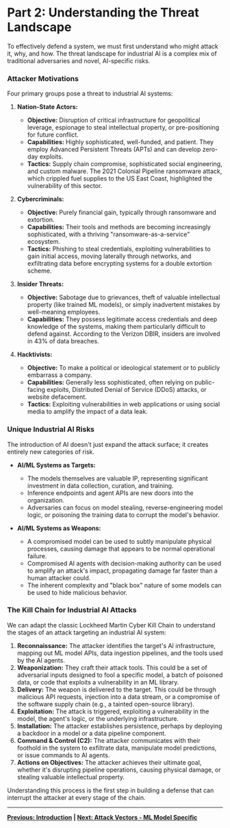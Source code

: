# Part 2: Understanding the Threat Landscape

To effectively defend a system, we must first understand who might attack it, why, and how. The threat landscape for industrial AI is a complex mix of traditional adversaries and novel, AI-specific risks.

### Attacker Motivations

Four primary groups pose a threat to industrial AI systems:

1.  **Nation-State Actors:**
    -   **Objective:** Disruption of critical infrastructure for geopolitical leverage, espionage to steal intellectual property, or pre-positioning for future conflict.
    -   **Capabilities:** Highly sophisticated, well-funded, and patient. They employ Advanced Persistent Threats (APTs) and can develop zero-day exploits.
    -   **Tactics:** Supply chain compromise, sophisticated social engineering, and custom malware. The 2021 Colonial Pipeline ransomware attack, which crippled fuel supplies to the US East Coast, highlighted the vulnerability of this sector.

2.  **Cybercriminals:**
    -   **Objective:** Purely financial gain, typically through ransomware and extortion.
    -   **Capabilities:** Their tools and methods are becoming increasingly sophisticated, with a thriving "ransomware-as-a-service" ecosystem.
    -   **Tactics:** Phishing to steal credentials, exploiting vulnerabilities to gain initial access, moving laterally through networks, and exfiltrating data before encrypting systems for a double extortion scheme.

3.  **Insider Threats:**
    -   **Objective:** Sabotage due to grievances, theft of valuable intellectual property (like trained ML models), or simply inadvertent mistakes by well-meaning employees.
    -   **Capabilities:** They possess legitimate access credentials and deep knowledge of the systems, making them particularly difficult to defend against. According to the Verizon DBIR, insiders are involved in 43% of data breaches.

4.  **Hacktivists:**
    -   **Objective:** To make a political or ideological statement or to publicly embarrass a company.
    -   **Capabilities:** Generally less sophisticated, often relying on public-facing exploits, Distributed Denial of Service (DDoS) attacks, or website defacement.
    -   **Tactics:** Exploiting vulnerabilities in web applications or using social media to amplify the impact of a data leak.

### Unique Industrial AI Risks

The introduction of AI doesn't just expand the attack surface; it creates entirely new categories of risk.

-   **AI/ML Systems as Targets:**
    -   The models themselves are valuable IP, representing significant investment in data collection, curation, and training.
    -   Inference endpoints and agent APIs are new doors into the organization.
    -   Adversaries can focus on model stealing, reverse-engineering model logic, or poisoning the training data to corrupt the model's behavior.

-   **AI/ML Systems as Weapons:**
    -   A compromised model can be used to subtly manipulate physical processes, causing damage that appears to be normal operational failure.
    -   Compromised AI agents with decision-making authority can be used to amplify an attack's impact, propagating damage far faster than a human attacker could.
    -   The inherent complexity and "black box" nature of some models can be used to hide malicious behavior.

### The Kill Chain for Industrial AI Attacks

We can adapt the classic Lockheed Martin Cyber Kill Chain to understand the stages of an attack targeting an industrial AI system:

1.  **Reconnaissance:** The attacker identifies the target's AI infrastructure, mapping out ML model APIs, data ingestion pipelines, and the tools used by the AI agents.
2.  **Weaponization:** They craft their attack tools. This could be a set of adversarial inputs designed to fool a specific model, a batch of poisoned data, or code that exploits a vulnerability in an ML library.
3.  **Delivery:** The weapon is delivered to the target. This could be through malicious API requests, injection into a data stream, or a compromise of the software supply chain (e.g., a tainted open-source library).
4.  **Exploitation:** The attack is triggered, exploiting a vulnerability in the model, the agent's logic, or the underlying infrastructure.
5.  **Installation:** The attacker establishes persistence, perhaps by deploying a backdoor in a model or a data pipeline component.
6.  **Command & Control (C2):** The attacker communicates with their foothold in the system to exfiltrate data, manipulate model predictions, or issue commands to AI agents.
7.  **Actions on Objectives:** The attacker achieves their ultimate goal, whether it's disrupting pipeline operations, causing physical damage, or stealing valuable intellectual property.

Understanding this process is the first step in building a defense that can interrupt the attacker at every stage of the chain.

---
**[Previous: Introduction](./01_introduction.md) | [Next: Attack Vectors - ML Model Specific](./03_ml_attack_vectors.md)**